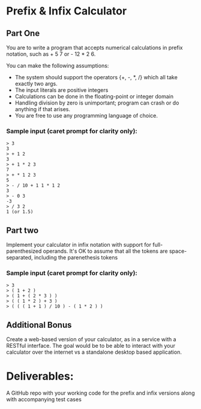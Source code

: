 # Prefix & Infix Calculator

## Part One
You are to write a program that accepts numerical calculations in prefix notation, such as + 5 7 or - 12 * 2 6.

You can make the following assumptions:

* The system should support the operators {+, -, *, /} which all take exactly two args.
* The input literals are positive integers
* Calculations can be done in the floating-point or integer domain
* Handling division by zero is unimportant; program can crash or do anything if that arises.
* You are free to use any programming language of choice.

### Sample input (caret prompt for clarity only):
```
> 3
3
> + 1 2
3
> + 1 * 2 3
7
> + * 1 2 3
5
> - / 10 + 1 1 * 1 2
3
> - 0 3
-3
> / 3 2
1 (or 1.5)
```

## Part two
Implement your calculator in infix notation with support for full-parenthesized operands. It's OK to assume that all the tokens are space-separated, including the parenethesis tokens

### Sample input (caret prompt for clarity only):
```
> 3
> ( 1 + 2 )
> ( 1 + ( 2 * 3 ) )
> ( ( 1 * 2 ) + 3 )
> ( ( ( 1 + 1 ) / 10 ) - ( 1 * 2 ) )
```

## Additional Bonus
Create a web-based version of your calculator, as in a service with a RESTful interface. The goal would be to be able to interact with your calculator over the internet vs a standalone desktop based application.

# Deliverables:
A GitHub repo with your working code for the prefix and infix versions along with accompanying test cases

